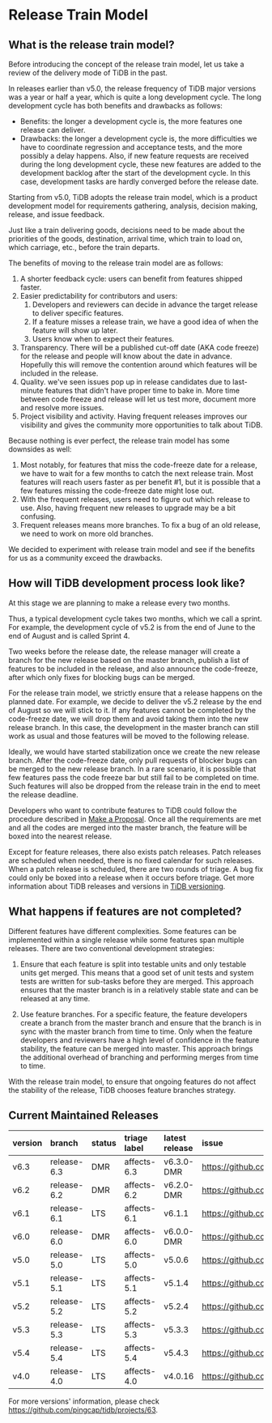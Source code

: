 # Release Train Model

## What is the release train model?

Before introducing the concept of the release train model, let us take a review of the delivery mode of TiDB in the past.

In releases earlier than v5.0, the release frequency of TiDB major versions was a year or half a year, which is quite a long development cycle. The long development cycle has both benefits and drawbacks as follows:

- Benefits: the longer a development cycle is, the more features one release can deliver.
- Drawbacks: the longer a development cycle is, the more difficulties we have to coordinate regression and acceptance tests, and the more possibly a delay happens. Also, if new feature requests are received during the long development cycle, these new features are added to the development backlog after the start of the development cycle. In this case, development tasks are hardly converged before the release date.

Starting from v5.0, TiDB adopts the release train model, which is a product development model for requirements gathering, analysis, decision making, release, and issue feedback.

Just like a train delivering goods, decisions need to be made about the priorities of the goods, destination, arrival time, which train to load on, which carriage, etc., before the train departs.

The benefits of moving to the release train model are as follows:

1. A shorter feedback cycle: users can benefit from features shipped faster.
2. Easier predictability for contributors and users:
    1. Developers and reviewers can decide in advance the target release to deliver specific features.
    2. If a feature misses a release train, we have a good idea of when the feature will show up later.
    3. Users know when to expect their features.
3. Transparency. There will be a published cut-off date (AKA code freeze) for the release and people will know about the date in advance. Hopefully this will remove the contention around which features will be included in the release.
4. Quality. we've seen issues pop up in release candidates due to last-minute features that didn't have proper time to bake in. More time between code freeze and release will let us test more, document more and resolve more issues.
5. Project visibility and activity. Having frequent releases improves our visibility and gives the community more opportunities to talk about TiDB.

Because nothing is ever perfect, the release train model has some downsides as well:

1. Most notably, for features that miss the code-freeze date for a release, we have to wait for a few months to catch the next release train. Most features will reach users faster as per benefit #1, but it is possible that a few features missing the code-freeze date might lose out.
2. With the frequent releases, users need to figure out which release to use. Also, having frequent new releases to upgrade may be a bit confusing.
3. Frequent releases means more branches. To fix a bug of an old release, we need to work on more old branches.

We decided to experiment with release train model and see if the benefits for us as a community exceed the drawbacks. 

## How will TiDB development process look like?

At this stage we are planning to make a release every two months.

Thus, a typical development cycle takes two months, which we call a sprint. For example, the development cycle of v5.2 is from the end of June to the end of August and is called Sprint 4.

Two weeks before the release date, the release manager will create a branch for the new release based on the master branch, publish a list of features to be included in the release, and also announce the code-freeze, after which only fixes for blocking bugs can be merged.

For the release train model, we strictly ensure that a release happens on the planned date. For example, we decide to deliver the v5.2 release by the end of August so we will stick to it. If any features cannot be completed by the code-freeze date, we will drop them and avoid taking them into the new release branch. In this case, the development in the master branch can still work as usual and those features will be moved to the following release. 

Ideally, we would have started stabilization once we create the new release branch. After the code-freeze date, only pull requests of blocker bugs can be merged to the new release branch. In a rare scenario, it is possible that few features pass the code freeze bar but still fail to be completed on time. Such features will also be dropped from the release train in the end to meet the release deadline.

Developers who want to contribute features to TiDB could follow the procedure described in [Make a Proposal](../contribute-to-tidb/make-a-proposal.md). Once all the requirements are met and all the codes are merged into the master branch, the feature will be boxed into the nearest release.

Except for feature releases, there also exists patch releases. Patch releases are scheduled when needed, there is no fixed calendar for such releases. When a patch release is scheduled, there are two rounds of triage. A bug fix could only be boxed into a release when it occurs before triage. Get more information about TiDB releases and versions in [TiDB versioning](tidb-versioning.md).

## What happens if features are not completed?

Different features have different complexities. Some features can be implemented within a single release while some features span multiple releases. There are two conventional development strategies:

1. Ensure that each feature is split into testable units and only testable units get merged. This means that a good set of unit tests and system tests are written for sub-tasks before they are merged. This approach ensures that the master branch is in a relatively stable state and can be released at any time.

2. Use feature branches. For a specific feature, the feature developers create a branch from the master branch and ensure that the branch is in sync with the master branch from time to time. Only when the feature developers and reviewers have a high level of confidence in the feature stability, the feature can be merged into master. This approach brings the additional overhead of branching and performing merges from time to time.

With the release train model, to ensure that ongoing features do not affect the stability of the release, TiDB chooses feature branches strategy.

## Current Maintained Releases

| version             | branch             | status            | triage label            | latest release           | issue
|:--------------------|:-------------------|:------------------|:------------------------|:-------------------------|:-------------------------------------------------------
| v6.3                | release-6.3        | DMR               | affects-6.3             | v6.3.0-DMR               | <https://github.com/pingcap/tidb/issues/37368>
| v6.2                | release-6.2        | DMR               | affects-6.2             | v6.2.0-DMR               | <https://github.com/pingcap/tidb/issues/35452>
| v6.1                | release-6.1        | LTS               | affects-6.1             | v6.1.1                   | <https://github.com/pingcap/tidb/issues/36076>
| v6.0                | release-6.0        | DMR               | affects-6.0             | v6.0.0-DMR               | <https://github.com/pingcap/tidb/issues/32381>
| v5.0                | release-5.0        | LTS               | affects-5.0             | v5.0.6                   | <https://github.com/pingcap/tidb/issues/30609>
| v5.1                | release-5.1        | LTS               | affects-5.1             | v5.1.4                   | <https://github.com/pingcap/tidb/issues/30610>
| v5.2                | release-5.2        | LTS               | affects-5.2             | v5.2.4                   | <https://github.com/pingcap/tidb/issues/30608>
| v5.3                | release-5.3        | LTS               | affects-5.3             | v5.3.3                   | <https://github.com/pingcap/tidb/issues/36074>
| v5.4                | release-5.4        | LTS               | affects-5.4             | v5.4.3                   | <https://github.com/pingcap/tidb/issues/37748>
| v4.0                | release-4.0        | LTS               | affects-4.0             | v4.0.16                  | <https://github.com/pingcap/tidb/issues/29856>

For more versions' information, please check <https://github.com/pingcap/tidb/projects/63>.
